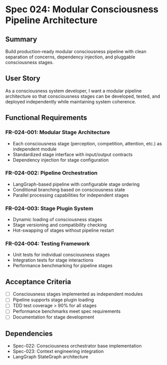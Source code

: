 # Spec 024: Modular Consciousness Pipeline Architecture

## Summary
Build production-ready modular consciousness pipeline with clean separation of concerns, dependency injection, and pluggable consciousness stages.

## User Story
As a consciousness system developer, I want a modular pipeline architecture so that consciousness stages can be developed, tested, and deployed independently while maintaining system coherence.

## Functional Requirements

### FR-024-001: Modular Stage Architecture
- Each consciousness stage (perception, competition, attention, etc.) as independent module
- Standardized stage interface with input/output contracts
- Dependency injection for stage configuration

### FR-024-002: Pipeline Orchestration
- LangGraph-based pipeline with configurable stage ordering
- Conditional branching based on consciousness state
- Parallel processing capabilities for independent stages

### FR-024-003: Stage Plugin System
- Dynamic loading of consciousness stages
- Stage versioning and compatibility checking
- Hot-swapping of stages without pipeline restart

### FR-024-004: Testing Framework
- Unit tests for individual consciousness stages
- Integration tests for stage interactions
- Performance benchmarking for pipeline stages

## Acceptance Criteria
- [ ] Consciousness stages implemented as independent modules
- [ ] Pipeline supports stage plugin loading
- [ ] TDD test coverage > 90% for all stages
- [ ] Performance benchmarks meet spec requirements
- [ ] Documentation for stage development

## Dependencies
- Spec-022: Consciousness orchestrator base implementation
- Spec-023: Context engineering integration
- LangGraph StateGraph architecture